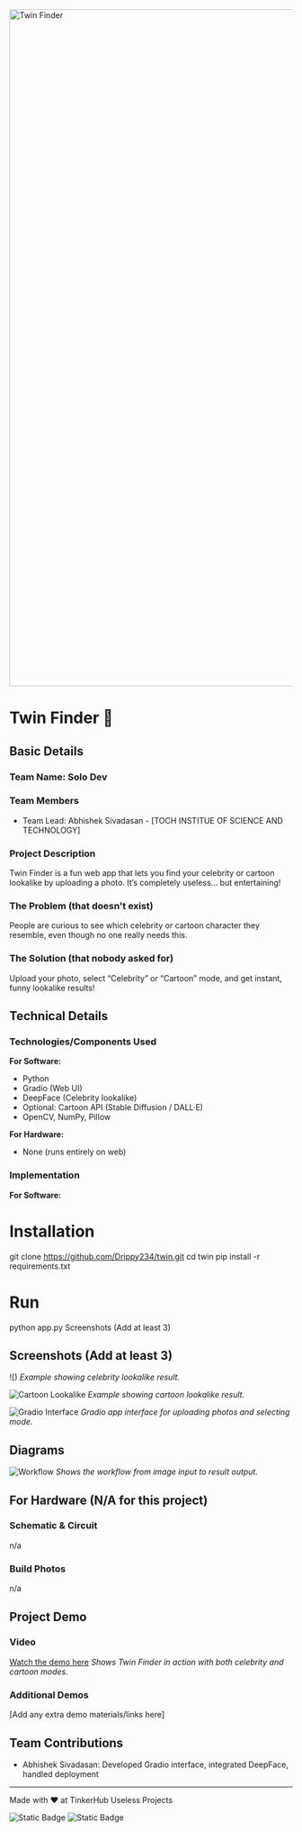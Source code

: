 <img width="3188" height="1202" alt="Twin Finder" src="https://github.com/user-attachments/assets/517ad8e9-ad22-457d-9538-a9e62d137cd7" />

# Twin Finder 🎯

## Basic Details
### Team Name: Solo Dev

### Team Members
- Team Lead: Abhishek Sivadasan - [TOCH INSTITUE OF SCIENCE AND TECHNOLOGY]

### Project Description
Twin Finder is a fun web app that lets you find your celebrity or cartoon lookalike by uploading a photo. It’s completely useless… but entertaining!

### The Problem (that doesn't exist)
People are curious to see which celebrity or cartoon character they resemble, even though no one really needs this.

### The Solution (that nobody asked for)
Upload your photo, select “Celebrity” or “Cartoon” mode, and get instant, funny lookalike results!

## Technical Details
### Technologies/Components Used
**For Software:**
- Python
- Gradio (Web UI)
- DeepFace (Celebrity lookalike)
- Optional: Cartoon API (Stable Diffusion / DALL·E)
- OpenCV, NumPy, Pillow

**For Hardware:**
- None (runs entirely on web)

### Implementation
**For Software:**

# Installation
git clone https://github.com/Drippy234/twin.git
cd twin
pip install -r requirements.txt
# Run
python app.py
Screenshots (Add at least 3)
## Screenshots (Add at least 3)

![)
*Example showing celebrity lookalike result.*

![Cartoon Lookalike](https://your-link-to-cartoon-image.png)
*Example showing cartoon lookalike result.*

![Gradio Interface](https://your-link-to-interface-image.png)
*Gradio app interface for uploading photos and selecting mode.*

## Diagrams

![Workflow](https://your-link-to-workflow-diagram.png)
*Shows the workflow from image input to result output.*

## For Hardware (N/A for this project)

### Schematic & Circuit
n/a
### Build Photos
n/a
## Project Demo

### Video
[Watch the demo here]()
*Shows Twin Finder in action with both celebrity and cartoon modes.*

### Additional Demos
[Add any extra demo materials/links here]

## Team Contributions
- Abhishek Sivadasan: Developed Gradio interface, integrated DeepFace, handled deployment

---
Made with ❤️ at TinkerHub Useless Projects

![Static Badge](https://img.shields.io/badge/TinkerHub-24?color=%23000000)
![Static Badge](https://img.shields.io/badge/UselessProjects--25-25)

